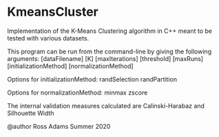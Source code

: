 # KmeansCluster
Implementation of the K-Means Clustering algorithm in C++ meant to be tested with various datasets.

This program can be run from the command-line by giving the following arguments:
[dataFilename] [K] [maxIterations] [threshold] [maxRuns]
   [initializationMethod] [normalizationMethod]
   
Options for initializationMethod:
  randSelection
  randPartition
  
Options for normalizationMethod:
  minmax
  zscore
  
The internal validation measures calculated are Calinski-Harabaz and Silhouette Width

@author Ross Adams
Summer 2020
